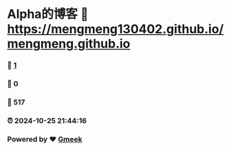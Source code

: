 # Alpha的博客 :link: https://mengmeng130402.github.io/mengmeng.github.io 
### :page_facing_up: [1](https://mengmeng130402.github.io/mengmeng.github.io/tag.html) 
### :speech_balloon: 0 
### :hibiscus: 517 
### :alarm_clock: 2024-10-25 21:44:16 
### Powered by :heart: [Gmeek](https://github.com/Meekdai/Gmeek)
